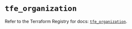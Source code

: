 # `tfe_organization`

Refer to the Terraform Registry for docs: [`tfe_organization`](https://registry.terraform.io/providers/hashicorp/tfe/0.58.0/docs/resources/organization).
